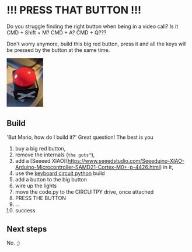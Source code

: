 !!! PRESS THAT BUTTON !!!
=========================

Do you struggle finding the right button when being in a video call? Is it CMD + Shift + M? CMD + A? CMD + Q???

Don't worry anymore, build this big red button, press it and all the keys will be pressed by the button at the same time.

<img src="assets/button.png" width="100"/>



Build
-----

'But Mario, how do I build it?' Great question! The best is you 
1. buy a big red button, 
1. remove the internals (`the guts™️`), 
1. add a [Seeeed XIAO[(https://www.seeedstudio.com/Seeeduino-XIAO-Arduino-Microcontroller-SAMD21-Cortex-M0+-p-4426.html) in it, 
1. use the [keyboard circuit python](https://circuitpython.org/board/seeeduino_xiao_kb/) build
1. add a button to the big button
1. wire up the lights
1. move the code.py to the CIRCUITPY drive, once attached
1. PRESS THE BUTTON
1. ...
1. success


Next steps
----------

No. ;)
